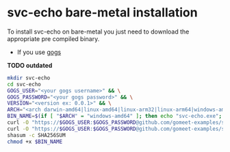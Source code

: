 # svc-echo bare-metal installation

To install svc-echo on bare-metal you just need to download the appropriate pre compiled binary.

- If you use [gogs](https://gogs.io/)

__TODO outdated__

```bash
mkdir svc-echo
cd svc-echo
GOGS_USER="<your gogs username>" && \
GOGS_PASSWORD="<your gogs password>" && \
VERSION="<version ex: 0.0.1>" && \
ARCH="<arch darwin-amd64|linux-amd64|linux-arm32|linux-arm64|windows-amd64>" && \
BIN_NAME=$(if [ "$ARCH" = "windows-amd64" ]; then echo "svc-echo.exe"; else echo "svc-echo"; fi) && \
curl -O "https://$GOGS_USER:$GOGS_PASSWORD@github.com/gomeet-examples/svc-echo/raw/v$VERSION/_build/packaged/$ARCH/$BIN_NAME" && \
curl -O "https://$GOGS_USER:$GOGS_PASSWORD@github.com/gomeet-examples/svc-echo/raw/v$VERSION/_build/packaged/$ARCH/SHA256SUM" && \
shasum -c SHA256SUM
chmod +x $BIN_NAME
```
